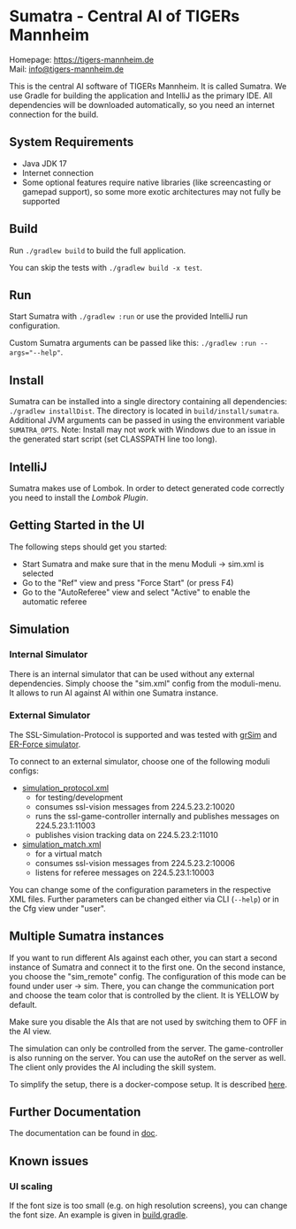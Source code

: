 # Sumatra - Central AI of TIGERs Mannheim

Homepage: https://tigers-mannheim.de  
Mail: info@tigers-mannheim.de

This is the central AI software of TIGERs Mannheim. It is called Sumatra.
We use Gradle for building the application and IntelliJ as the primary IDE.
All dependencies will be downloaded automatically, so you need an internet connection for the build.

## System Requirements

* Java JDK 17
* Internet connection
* Some optional features require native libraries (like screencasting or gamepad support), so some more exotic
  architectures may not fully be supported

## Build

Run `./gradlew build` to build the full application.

You can skip the tests with `./gradlew build -x test`.

## Run

Start Sumatra with `./gradlew :run` or use the provided IntelliJ run configuration.

Custom Sumatra arguments can be passed like this: `./gradlew :run --args="--help"`.

## Install

Sumatra can be installed into a single directory containing all dependencies: `./gradlew installDist`.
The directory is located in `build/install/sumatra`.
Additional JVM arguments can be passed in using the environment variable `SUMATRA_OPTS`.
Note: Install may not work with Windows due to an issue in the generated start script (set CLASSPATH line too long).

## IntelliJ

Sumatra makes use of Lombok. In order to detect generated code correctly you need to install the *Lombok Plugin*.

## Getting Started in the UI

The following steps should get you started:

- Start Sumatra and make sure that in the menu Moduli -> sim.xml is selected
- Go to the "Ref" view and press "Force Start" (or press F4)
- Go to the "AutoReferee" view and select "Active" to enable the automatic referee

## Simulation

### Internal Simulator

There is an internal simulator that can be used without any external dependencies.
Simply choose the "sim.xml" config from the moduli-menu.
It allows to run AI against AI within one Sumatra instance.

### External Simulator

The SSL-Simulation-Protocol is supported and was tested with [grSim](https://github.com/RoboCup-SSL/grSim)
and [ER-Force simulator](https://github.com/robotics-erlangen/framework#simulator-cli).

To connect to an external simulator, choose one of the following moduli configs:

- [simulation_protocol.xml](config/moduli/simulation_protocol.xml)
    - for testing/development
    - consumes ssl-vision messages from 224.5.23.2:10020
    - runs the ssl-game-controller internally and publishes messages on 224.5.23.1:11003
    - publishes vision tracking data on 224.5.23.2:11010
- [simulation_match.xml](config/moduli/simulation_match.xml)
    - for a virtual match
    - consumes ssl-vision messages from 224.5.23.2:10006
    - listens for referee messages on 224.5.23.1:10003

You can change some of the configuration parameters in the respective XML files.
Further parameters can be changed either via CLI (`--help`) or in the Cfg view under "user".

## Multiple Sumatra instances

If you want to run different AIs against each other, you can start a second instance of Sumatra and connect it to the
first one.
On the second instance, you choose the "sim_remote" config.
The configuration of this mode can be found under user -> sim. There, you can change the communication port and choose
the team color that is controlled by the client. It is YELLOW by default.

Make sure you disable the AIs that are not used by switching them to OFF in the AI view.

The simulation can only be controlled from the server. The game-controller is also running on the server. You can use
the autoRef on the server as well. The client only provides the AI including the skill system.

To simplify the setup, there is a docker-compose setup. It is
described [here](./modules/moduli-statistics-saver/Readme.md).

## Further Documentation

The documentation can be found in [doc](./doc).

## Known issues

### UI scaling

If the font size is too small (e.g. on high resolution screens), you can change the font size.
An example is given in [build.gradle](build.gradle).
